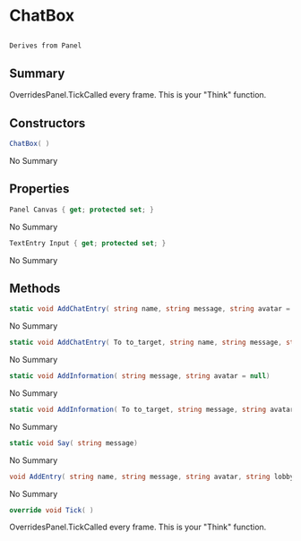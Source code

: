 # ChatBox

## 
```c#
Derives from Panel
```

## Summary

OverridesPanel.TickCalled every frame. This is your "Think" function.
## Constructors

```c#
ChatBox( ) 
```
No Summary
## Properties

```c#
Panel Canvas { get; protected set; } 
```
No Summary
```c#
TextEntry Input { get; protected set; } 
```
No Summary
## Methods

```c#
static void AddChatEntry( string name, string message, string avatar = null, string lobbyState = null) 
```
No Summary
```c#
static void AddChatEntry( To to_target, string name, string message, string avatar = null, string lobbyState = null) 
```
No Summary
```c#
static void AddInformation( string message, string avatar = null) 
```
No Summary
```c#
static void AddInformation( To to_target, string message, string avatar = null) 
```
No Summary
```c#
static void Say( string message) 
```
No Summary
```c#
void AddEntry( string name, string message, string avatar, string lobbyState = null) 
```
No Summary
```c#
override void Tick( ) 
```
OverridesPanel.TickCalled every frame. This is your "Think" function.
